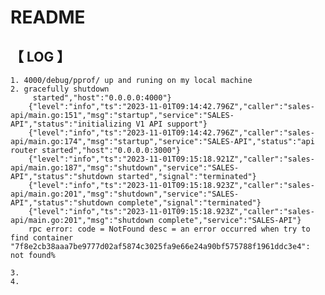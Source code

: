 # README 

## 【 LOG 】

    1. 4000/debug/pprof/ up and runing on my local machine
    2. gracefully shutdown 
         started","host":"0.0.0.0:4000"}
        {"level":"info","ts":"2023-11-01T09:14:42.796Z","caller":"sales-api/main.go:151","msg":"startup","service":"SALES-API","status":"initializing V1 API support"}
        {"level":"info","ts":"2023-11-01T09:14:42.796Z","caller":"sales-api/main.go:174","msg":"startup","service":"SALES-API","status":"api router started","host":"0.0.0.0:3000"}
        {"level":"info","ts":"2023-11-01T09:15:18.921Z","caller":"sales-api/main.go:187","msg":"shutdown","service":"SALES-API","status":"shutdown started","signal":"terminated"}
        {"level":"info","ts":"2023-11-01T09:15:18.923Z","caller":"sales-api/main.go:201","msg":"shutdown","service":"SALES-API","status":"shutdown complete","signal":"terminated"}
        {"level":"info","ts":"2023-11-01T09:15:18.923Z","caller":"sales-api/main.go:201","msg":"shutdown complete","service":"SALES-API"}
        rpc error: code = NotFound desc = an error occurred when try to find container "7f8e2cb38aaa7be9777d02af5874c3025fa9e66e24a90bf575788f1961ddc3e4": not found%

    3. 
    4. 

